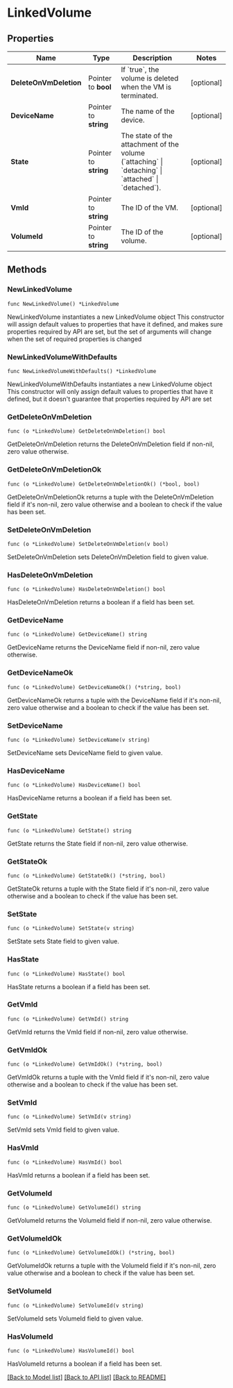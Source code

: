 # LinkedVolume

## Properties

Name | Type | Description | Notes
------------ | ------------- | ------------- | -------------
**DeleteOnVmDeletion** | Pointer to **bool** | If &#x60;true&#x60;, the volume is deleted when the VM is terminated. | [optional] 
**DeviceName** | Pointer to **string** | The name of the device. | [optional] 
**State** | Pointer to **string** | The state of the attachment of the volume (&#x60;attaching&#x60; \\| &#x60;detaching&#x60; \\| &#x60;attached&#x60; \\| &#x60;detached&#x60;). | [optional] 
**VmId** | Pointer to **string** | The ID of the VM. | [optional] 
**VolumeId** | Pointer to **string** | The ID of the volume. | [optional] 

## Methods

### NewLinkedVolume

`func NewLinkedVolume() *LinkedVolume`

NewLinkedVolume instantiates a new LinkedVolume object
This constructor will assign default values to properties that have it defined,
and makes sure properties required by API are set, but the set of arguments
will change when the set of required properties is changed

### NewLinkedVolumeWithDefaults

`func NewLinkedVolumeWithDefaults() *LinkedVolume`

NewLinkedVolumeWithDefaults instantiates a new LinkedVolume object
This constructor will only assign default values to properties that have it defined,
but it doesn't guarantee that properties required by API are set

### GetDeleteOnVmDeletion

`func (o *LinkedVolume) GetDeleteOnVmDeletion() bool`

GetDeleteOnVmDeletion returns the DeleteOnVmDeletion field if non-nil, zero value otherwise.

### GetDeleteOnVmDeletionOk

`func (o *LinkedVolume) GetDeleteOnVmDeletionOk() (*bool, bool)`

GetDeleteOnVmDeletionOk returns a tuple with the DeleteOnVmDeletion field if it's non-nil, zero value otherwise
and a boolean to check if the value has been set.

### SetDeleteOnVmDeletion

`func (o *LinkedVolume) SetDeleteOnVmDeletion(v bool)`

SetDeleteOnVmDeletion sets DeleteOnVmDeletion field to given value.

### HasDeleteOnVmDeletion

`func (o *LinkedVolume) HasDeleteOnVmDeletion() bool`

HasDeleteOnVmDeletion returns a boolean if a field has been set.

### GetDeviceName

`func (o *LinkedVolume) GetDeviceName() string`

GetDeviceName returns the DeviceName field if non-nil, zero value otherwise.

### GetDeviceNameOk

`func (o *LinkedVolume) GetDeviceNameOk() (*string, bool)`

GetDeviceNameOk returns a tuple with the DeviceName field if it's non-nil, zero value otherwise
and a boolean to check if the value has been set.

### SetDeviceName

`func (o *LinkedVolume) SetDeviceName(v string)`

SetDeviceName sets DeviceName field to given value.

### HasDeviceName

`func (o *LinkedVolume) HasDeviceName() bool`

HasDeviceName returns a boolean if a field has been set.

### GetState

`func (o *LinkedVolume) GetState() string`

GetState returns the State field if non-nil, zero value otherwise.

### GetStateOk

`func (o *LinkedVolume) GetStateOk() (*string, bool)`

GetStateOk returns a tuple with the State field if it's non-nil, zero value otherwise
and a boolean to check if the value has been set.

### SetState

`func (o *LinkedVolume) SetState(v string)`

SetState sets State field to given value.

### HasState

`func (o *LinkedVolume) HasState() bool`

HasState returns a boolean if a field has been set.

### GetVmId

`func (o *LinkedVolume) GetVmId() string`

GetVmId returns the VmId field if non-nil, zero value otherwise.

### GetVmIdOk

`func (o *LinkedVolume) GetVmIdOk() (*string, bool)`

GetVmIdOk returns a tuple with the VmId field if it's non-nil, zero value otherwise
and a boolean to check if the value has been set.

### SetVmId

`func (o *LinkedVolume) SetVmId(v string)`

SetVmId sets VmId field to given value.

### HasVmId

`func (o *LinkedVolume) HasVmId() bool`

HasVmId returns a boolean if a field has been set.

### GetVolumeId

`func (o *LinkedVolume) GetVolumeId() string`

GetVolumeId returns the VolumeId field if non-nil, zero value otherwise.

### GetVolumeIdOk

`func (o *LinkedVolume) GetVolumeIdOk() (*string, bool)`

GetVolumeIdOk returns a tuple with the VolumeId field if it's non-nil, zero value otherwise
and a boolean to check if the value has been set.

### SetVolumeId

`func (o *LinkedVolume) SetVolumeId(v string)`

SetVolumeId sets VolumeId field to given value.

### HasVolumeId

`func (o *LinkedVolume) HasVolumeId() bool`

HasVolumeId returns a boolean if a field has been set.


[[Back to Model list]](../README.md#documentation-for-models) [[Back to API list]](../README.md#documentation-for-api-endpoints) [[Back to README]](../README.md)


